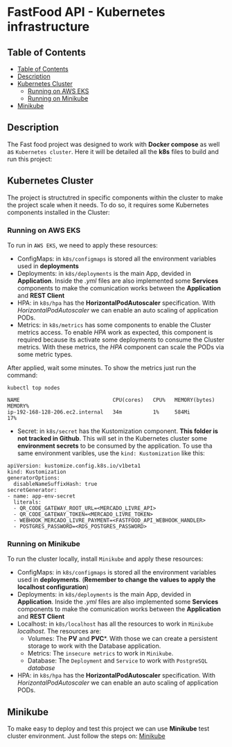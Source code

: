 # FastFood API - Kubernetes infrastructure

## Table of Contents

- [Table of Contents](#table-of-contents)
- [Description](#description)
- [Kubernetes Cluster](#kubernetes-cluster)
    - [Running on AWS EKS](#running-on-aws-eks)
    - [Running on Minikube](#running-on-minikube)
- [Minikube](#minikube)


## Description

The Fast food project was designed to work with **Docker compose** as well as `Kubernetes cluster`. Here it will be detailed all the **k8s** files to build and run this project:

## Kubernetes Cluster

The project is structutred in specific components within the cluster to make the project scale when it needs. To do so, it requires some Kubernetes components installed in the Cluster:

### Running on AWS EKS ###

To run in `AWS EKS`, we need to apply these resources:

 - ConfigMaps: in `k8s/configmaps` is stored all the environment variables used in **deployments**
 - Deployments: in `k8s/deployments` is the main App, devided in **Application**. Inside the *.yml* files are also implemented some **Services** components to make the comunication works between the **Application** and **REST Client**
 - HPA: in `k8s/hpa` has the **HorizontalPodAutoscaler** specification. With *HorizontalPodAutoscaler* we can enable an auto scaling of application PODs.
 - Metrics: in `k8s/metrics` has some components to enable the Cluster metrics access. To enable *HPA* work as expected, this component is required because its activate some deployments to consume the Cluster metrics. With these metrics, the *HPA* component can scale the PODs via some metric types. 
 
 After applied, wait some minutes. To show the metrics just run the command:

 ```
kubectl top nodes

NAME                              CPU(cores)   CPU%   MEMORY(bytes)   MEMORY%   
ip-192-168-128-206.ec2.internal   34m          1%     584Mi           17% 
 ```

 - Secret: in `k8s/secret` has the Kustomization component. **This folder is not tracked in Github**. This will set in the Kubernetes cluster some **environment secrets** to be consumed by the application. 
 To use tha same environment varibles, use the `kind: Kustomization` like this:

```
apiVersion: kustomize.config.k8s.io/v1beta1
kind: Kustomization
generatorOptions:
  disableNameSuffixHash: true
secretGenerator:
- name: app-env-secret
  literals:
  - QR_CODE_GATEWAY_ROOT_URL=<MERCADO_LIVRE_API>
  - QR_CODE_GATEWAY_TOKEN=<MERCADO_LIVRE_TOKEN>
  - WEBHOOK_MERCADO_LIVRE_PAYMENT=<FASTFOOD_API_WEBHOOK_HANDLER>
  - POSTGRES_PASSWORD=<RDS_POSTGRES_PASSWORD>
```

### Running on Minikube ###

To run the cluster locally, install `Minikube` and apply these resources:

 - ConfigMaps: in `k8s/configmaps` is stored all the environment variables used in **deployments**. (**Remember to change the values to apply the localhost configuration**)
 - Deployments: in `k8s/deployments` is the main App, devided in **Application**. Inside the *.yml* files are also implemented some **Services** components to make the comunication works between the **Application** and **REST Client**
 - Localhost: in `k8s/localhost` has all the resources to work in `Minikube` *localhost*. The resources are:
    - Volumes: The **PV** and **PVC***. With those we can create a persistent storage to work with the Database application.
    - Metrics: The `insecure metrics` to work in `Minikube`.
    - Database: The `Deployment` and `Service` to work with `PostgreSQL` *database*
 - HPA: in `k8s/hpa` has the **HorizontalPodAutoscaler** specification. With *HorizontalPodAutoscaler* we can enable an auto scaling of application PODs.


## Minikube

To make easy to deploy and test this project we can use **Minikube** test cluster environment.
Just follow the steps on: [Minikube](https://minikube.sigs.k8s.io/docs/)

